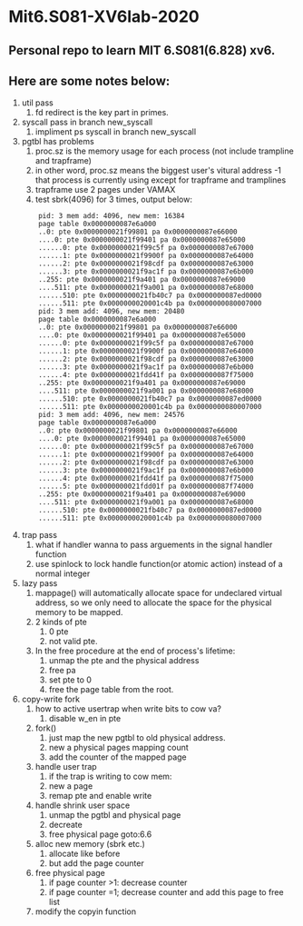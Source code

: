 # Mit6.S081-XV6lab-2020
## Personal repo to learn MIT 6.S081(6.828) xv6.
## Here are some notes below:
1. util pass 
    1. fd redirect is the key part in primes. 
3. syscall pass in branch new_syscall
    1. impliment ps syscall in branch new_syscall
5. pgtbl has problems 
    1. proc.sz is the memory usage for each process (not include trampline and trapframe)
    2. in other word, proc.sz means the biggest user's vitural address -1 that process is currently using except for trapframe and tramplines 
    3. trapframe use 2 pages under VAMAX
    4. test sbrk(4096) for 3 times, output below:
    ```
        pid: 3 mem add: 4096, new mem: 16384
        page table 0x0000000087e6a000
        ..0: pte 0x0000000021f99801 pa 0x0000000087e66000
        ....0: pte 0x0000000021f99401 pa 0x0000000087e65000
        ......0: pte 0x0000000021f99c5f pa 0x0000000087e67000
        ......1: pte 0x0000000021f9900f pa 0x0000000087e64000
        ......2: pte 0x0000000021f98cdf pa 0x0000000087e63000
        ......3: pte 0x0000000021f9ac1f pa 0x0000000087e6b000
        ..255: pte 0x0000000021f9a401 pa 0x0000000087e69000
        ....511: pte 0x0000000021f9a001 pa 0x0000000087e68000
        ......510: pte 0x0000000021fb40c7 pa 0x0000000087ed0000
        ......511: pte 0x0000000020001c4b pa 0x0000000080007000
        pid: 3 mem add: 4096, new mem: 20480
        page table 0x0000000087e6a000
        ..0: pte 0x0000000021f99801 pa 0x0000000087e66000
        ....0: pte 0x0000000021f99401 pa 0x0000000087e65000
        ......0: pte 0x0000000021f99c5f pa 0x0000000087e67000
        ......1: pte 0x0000000021f9900f pa 0x0000000087e64000
        ......2: pte 0x0000000021f98cdf pa 0x0000000087e63000
        ......3: pte 0x0000000021f9ac1f pa 0x0000000087e6b000
        ......4: pte 0x0000000021fdd41f pa 0x0000000087f75000
        ..255: pte 0x0000000021f9a401 pa 0x0000000087e69000
        ....511: pte 0x0000000021f9a001 pa 0x0000000087e68000
        ......510: pte 0x0000000021fb40c7 pa 0x0000000087ed0000
        ......511: pte 0x0000000020001c4b pa 0x0000000080007000
        pid: 3 mem add: 4096, new mem: 24576
        page table 0x0000000087e6a000
        ..0: pte 0x0000000021f99801 pa 0x0000000087e66000
        ....0: pte 0x0000000021f99401 pa 0x0000000087e65000
        ......0: pte 0x0000000021f99c5f pa 0x0000000087e67000
        ......1: pte 0x0000000021f9900f pa 0x0000000087e64000
        ......2: pte 0x0000000021f98cdf pa 0x0000000087e63000
        ......3: pte 0x0000000021f9ac1f pa 0x0000000087e6b000
        ......4: pte 0x0000000021fdd41f pa 0x0000000087f75000
        ......5: pte 0x0000000021fdd01f pa 0x0000000087f74000
        ..255: pte 0x0000000021f9a401 pa 0x0000000087e69000
        ....511: pte 0x0000000021f9a001 pa 0x0000000087e68000
        ......510: pte 0x0000000021fb40c7 pa 0x0000000087ed0000
        ......511: pte 0x0000000020001c4b pa 0x0000000080007000
    ```
4. trap pass
    1. what if handler wanna to pass arguements in the signal handler function 
    2. use spinlock to lock handle function(or atomic action) instead of a normal integer 
5. lazy pass 
    1. mappage() will automatically allocate space for undeclared virtual address, so we only need to allocate the space for the physical memory to be mapped. 
    2. 2 kinds of pte
        1. 0 pte
        2. not valid pte. 
    3. In the free procedure at the end of process's lifetime:
        1. unmap the pte and the physical address 
        2. free pa 
        3. set pte to 0 
        4. free the page table from the root. 
6. copy-write fork 
    1. how to active usertrap when write bits to cow va? 
        1. disable w_en in pte 
    2. fork()
        1. just map the new pgtbl to old physical address. 
        2. new a physical pages mapping count 
        3. add the counter of the mapped page 
    3. handle user trap
        1. if the trap is writing to cow mem:
        2. new a page 
        3. remap pte and enable write 
    4. handle shrink user space 
        1. unmap the pgtbl and physical page 
        2. decreate 
        3. free physical page goto:6.6
    5. alloc new memory (sbrk etc.)
        1. allocate like before 
        2. but add the page counter 
    6. free physical page 
        1. if page counter >1: decrease counter 
        2. if page counter =1; decrease counter and add this page to free list
    7. modify the copyin function
